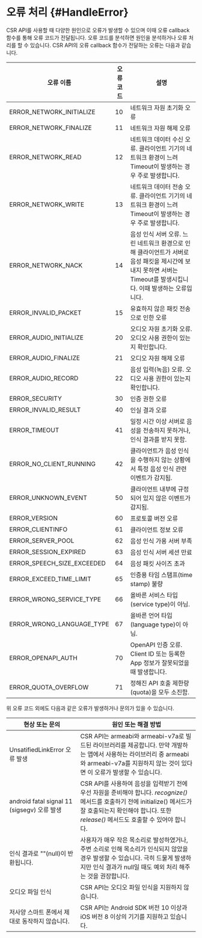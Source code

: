 # 오류 처리 {#HandleError}
 CSR API를 사용할 때 다양한 원인으로 오류가 발생할 수 있으며 이때 오류 callback 함수를 통해 오류 코드가 전달됩니다. 오류 코드를 분석하면 원인을 분석하거나 오류 처리를 할 수 있습니다. CSR API의 오류 callback 함수가 전달하는 오류는 다음과 같습니다.

 | 오류 이름          | 오류 코드 | 설명                        |
 |------------------|--------|-----------------------------|
 | ERROR_NETWORK_INITIALIZE | 10 | 네트워크 자원 초기화 오류                |
 | ERROR_NETWORK_FINALIZE   | 11 | 네트워크 자원 해제 오류                 |
 | ERROR_NETWORK_READ       | 12 | 네트워크 데이터 수신 오류. 클라이언트 기기의 네트워크 환경이 느려 Timeout이 발생하는 경우 주로 발생합니다. |
 | ERROR_NETWORK_WRITE      | 13 | 네트워크 데이터 전송 오류. 클라이언트 기기의 네트워크 환경이 느려 Timeout이 발생하는 경우 주로 발생합니다. |
 | ERROR_NETWORK_NACK       | 14 | 음성 인식 서버 오류. 느린 네트워크 환경으로 인해 클라이언트가 서버로 음성 패킷을 제시간에 보내지 못하면 서버는 Timeout를 발생시킵니다. 이때 발생하는 오류입니다. |
 | ERROR_INVALID_PACKET     | 15 | 유효하지 않은 패킷 전송으로 인한 오류       |
 | ERROR_AUDIO_INITIALIZE   | 20 | 오디오 자원 초기화 오류. 오디오 사용 권한이 있는지 확인합니다. |
 | ERROR_AUDIO_FINALIZE     | 21 | 오디오 자원 해제 오류                   |
 | ERROR_AUDIO_RECORD       | 22 | 음성 입력(녹음) 오류. 오디오 사용 권한이 있는지 확인합니다. |
 | ERROR_SECURITY           | 30 | 인증 권한 오류                        |
 | ERROR_INVALID_RESULT     | 40 | 인실 결과 오류                        |
 | ERROR_TIMEOUT            | 41 | 일정 시간 이상 서버로 음성을 전송하지 못하거나, 인식 결과를 받지 못함. |
 | ERROR_NO_CLIENT_RUNNING  | 42 | 클라이언트가 음성 인식을 수행하지 않는 상황에서 특정 음성 인식 관련 이벤트가 감지됨. |
 | ERROR_UNKNOWN_EVENT      | 50 | 클라이언트 내부에 규정되어 있지 않은 이벤트가 감지됨. |
 | ERROR_VERSION            | 60 | 프로토콜 버전 오류                     |
 | ERROR_CLIENTINFO         | 61 | 클라이언트 정보 오류                    |
 | ERROR_SERVER_POOL        | 62 | 음성 인식 가용 서버 부족                |
 | ERROR_SESSION_EXPIRED    | 63 | 음성 인식 서버 세션 만료                |
 | ERROR_SPEECH_SIZE_EXCEEDED | 64 | 음성 패킷 사이즈 초과                 |
 | ERROR_EXCEED_TIME_LIMIT  | 65 | 인증용 타임 스탬프(time stamp) 불량     |
 | ERROR_WRONG_SERVICE_TYPE | 66 | 올바른 서비스 타입(service type)이 아님.  |
 | ERROR_WRONG_LANGUAGE_TYPE | 67 | 올바른 언어 타입(language type)이 아님. |
 | ERROR_OPENAPI_AUTH       | 70 | OpenAPI 인증 오류. Client ID 또는 등록한 App 정보가 잘못되었을 때 발생합니다. |
 | ERROR_QUOTA_OVERFLOW     | 71 | 정해진 API 호출 제한량(quota)을 모두 소진함. |


위 오류 코드 외에도 다음과 같은 오류가 발생하거나 문의가 있을 수 있습니다.

| 현상 또는 문의                       | 원인 또는 해결 방법                     |
|-----------------------------------|-------------------------------------|
| UnsatifiedLinkError 오류 발생               | CSR API는 armeabi와 armeabi-v7a로 빌드된 라이브러리를 제공합니다. 만약 개발하는 앱에서 사용하는 라이브러리 중 armeabi와 armeabi-v7a를 지원하지 않는 것이 있다면 이 오류가 발생할 수 있습니다. |
| android fatal signal 11 (sigsegv) 오류 발생 | CSR API를 사용하여 음성을 입력받기 전에 우선 자원을 준비해야 합니다. *recognize()* 메서드를 호출하기 전에 initialize() 메서드가 잘 호출되는지 확인해야 합니다. 또한 *release()* 메서드도 호출할 수 있어야 합니다. |
| 인식 결과로 ""(null)이 반환됩니다.              | 사용자가 매우 작은 목소리로 발성하였거나, 주변 소리로 인해 목소리가 인식되지 않았을 경우 발생할 수 있습니다. 극히 드물게 발생하지만 인식 결과가 null일 때도 예외 처리 해주는 것을 권장합니다. |
| 오디오 파일 인식                              | CSR API는 오디오 파일 인식을 지원하지 않습니다.        |
| 저사양 스마트 폰에서 제대로 동작하지 않습니다.       | CSR API는 Android SDK 버전 10 이상과 iOS 버전 8 이상의 기기를 지원하고 있습니다. |
